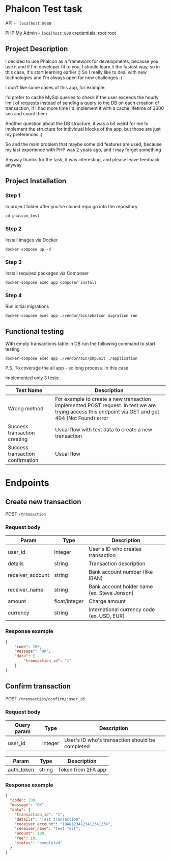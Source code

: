 # Phalcon Test task

API - ``` localhost:8080```

PHP My Admin - ```localhost:800``` credentials: root:root

## Project Description

I decided to use Phalcon as a framework for developments, because you use it and if I'm developer fit to you, I should learn it the fastest way, so in this case, it's start learning earlier :) 
So I really like to deal with new technologies and I'm always open for new challenges :) 

I don't like some cases of this app, for example:

I'd prefer to cache MySql queries to check if the user exceeds the hourly limit of requests instead of sending a query to the DB on each creation of transaction, if I had more time I'd implement it with a cache lifetime of 3600 sec and count them

Another question about the DB structure, it was a bit weird for me to implement the structure for individual blocks of the app, but those are just my preferences :)

So and the main problem that maybe some old features are used, because my last experience with PHP was 2 years ago, and I may forget something

Anyway thanks for the task, it was interesting, and please leave feedback anyway  

## Project Installation

### Step 1
In project folder after you've cloned repo go into the repository

```cd phalcon_test```

### Step 2
Install images via Docker

```docker-compose up -d```

### Step 3
Install required packages via Composer

```docker-compose exec app composer install```

### Step 4
Run initial migrations

```docker-compose exec app ./vendor/bin/phalcon migration run```

## Functional testing

With empty transactions table in DB run the following command to start testing

```docker-compose exec app ./vendor/bin/phpunit ./application ```

P.S.
To coverage the all app - so long process. 
In this case

Implemented only 3 tests:

| Test Name                        | Description                                                                                                                                        |
|----------------------------------|----------------------------------------------------------------------------------------------------------------------------------------------------|
| Wrong method                     | For example to create a new transaction implemented POST request. In test we are trying access this endpoint via GET and get 404 (Not Found) error |
| Success transaction creating     | Usual flow with test data to create a new transaction                                                                                              |
| Success transaction confirmation | Usual flow                                                                                                                                         |

# Endpoints

## Create new transaction

POST ``/transaction``

### Request body
| Param            | Type          | Description                                 |
|------------------|---------------|---------------------------------------------|
| user_id          | integer       | User's ID who creates transaction           |
| details          | string        | Transaction description                     |
| receiver_account | string        | Bank account number (like IBAN)             |
| receiver_name    | string        | Bank account holder name (ex. Steve Jonson) |
| amount           | float/integer | Charge amount                               |
| currency         | string        | International currency code (ex. USD, EUR)  |

### Response example
```json
{
    "code": 200,
    "message": "OK",
    "data": {
        "transaction_id": "1"
    }
}
```

## Confirm transaction

POST ``/transaction/confirm/:user_id``

### Request body
| Query param      | Type          | Description                                     |
|------------------|---------------|-------------------------------------------------|
| user_id          | integer       | User's ID who's transaction should be completed |

| Param            | Type          | Description                                     |
|------------------|---------------|-------------------------------------------------|
| auth_token       | string        | Token from 2FA app                              |


### Response example
```json
{
  "code": 200,
  "message": "OK",
  "data": {
    "transaction_id": "1",
    "details": "Test transaction",
    "receiver_account": "IBAN1234123412341234",
    "receiver_name": "Test Test",
    "amount": 100,
    "fee": 10,
    "status": "completed"
  }
}
```
